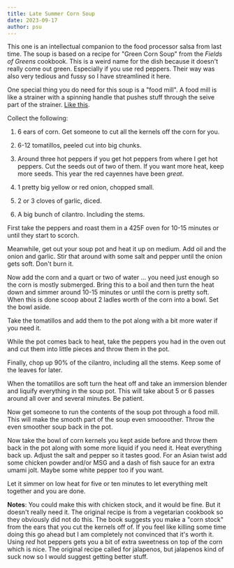 ```yaml
---
title: Late Summer Corn Soup
date: 2023-09-17
author: psu
---
```


This one is an intellectual companion to the food processor salsa from last time. The soup
is based on a recipe for "Green Corn Soup" from the _Fields of Greens_ cookbook. This is a
weird name for the dish because it doesn't really come out green. Especially if you use
red peppers. Their way was also very tedious and fussy so I have streamlined it here.

One special thing you do need for this soup is a "food mill".  A food mill is like a
strainer with a spinning handle that pushes stuff through the seive part of the strainer.
[Like this](https://www.amazon.com/OXO-Good-Grips-Food-1071478/dp/B000I0MGKE/).

Collect the following:

1. 6 ears of corn. Get someone to cut all the kernels off the corn for you.

2. 6-12 tomatillos, peeled cut into big chunks.

3. Around three hot peppers if you get hot peppers from where I get hot peppers. Cut the
   seeds out of two of them. If you want more heat, keep more seeds. This year the red
   cayennes have been _great_.

4. 1 pretty big yellow or red onion, chopped small.

5. 2 or 3 cloves of garlic, diced.

6. A big bunch of cilantro. Including the stems.

First take the peppers and roast them in a 425F oven for 10-15 minutes or until they start
to scorch.

Meanwhile, get out your soup pot and heat it up on medium. Add oil and the onion and
garlic. Stir that around with some salt and pepper until the onion gets soft. Don't burn
it.

Now add the corn and a quart or two of water ... you need just enough so the corn is
mostly submerged. Bring this to a boil and then turn the heat down and simmer around 10-15
minutes or until the corn is pretty soft. When this is done scoop about 2 ladles worth of
the corn into a bowl. Set the bowl aside.

Take the tomatillos and add them to the pot along with a bit more water if you need it.

While the pot comes back to heat, take the peppers you had in the oven out and cut them
into little pieces and throw them in the pot.

Finally, chop up 90% of the cilantro, including all the stems. Keep some of the leaves for
later.

When the tomatillos are soft turn the heat off and take an immersion blender and liquify
everything in the soup pot. This will take about 5 or 6 passes around all over and several
minutes. Be patient.

Now get someone to run the contents of the soup pot through a food mill. This will make
the smooth part of the soup even smoooother. Throw the even smoother soup back in the pot.

Now take the bowl of corn kernels you kept aside before and throw them back in the pot
along with some more liquid if you need it. Heat everything back up. Adjust the salt and
pepper so it tastes good. For an Asian twist add some chicken powder and/or MSG and a dash
of fish sauce for an extra umami jolt. Maybe some white pepper too if you want.

Let it simmer on low heat for five or ten minutes to let everything melt together and you
are done.

**Notes**: You could make this with chicken stock, and it would be fine. But it doesn't
really need it. The original recipe is from a vegetarian cookbook so they obviously did
not do this. The book suggests you make a "corn stock" from the ears that you cut the
kernels off of. If you feel like killing some time doing this go ahead but I am completely
not convinced that it's worth it. Using _red_ hot peppers gets you a bit of extra
sweetness on top of the corn which is nice. The original recipe called for jalapenos, but
jalapenos kind of suck now so I would suggest getting better stuff.
